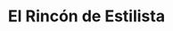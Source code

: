 ---
title: "El Rincón de Estilista"
url: /ciudad-guayana-puerto-ordaz/el-rincon-de-estilista/
shop: mayorista
---